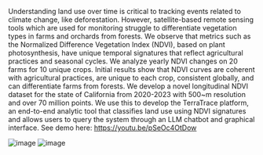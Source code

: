 Understanding land use over time is critical to tracking events related to climate change, like deforestation. However, satellite-based remote sensing tools which are used for monitoring struggle to differentiate vegetation types in farms and orchards from forests. We observe that metrics such as the Normalized Difference Vegetation Index (NDVI), based on plant photosynthesis, have unique temporal signatures that reflect agricultural practices and seasonal cycles. We analyze yearly NDVI changes on 20 farms for 10 unique crops. Initial results show that NDVI curves are coherent with agricultural practices, are unique to each crop, consistent globally, and can differentiate farms from forests. We develop a novel longitudinal NDVI dataset for the state of California from 2020-2023 with 500~m resolution and over 70 million points. We use this to develop the TerraTrace platform, an end-to-end analytic tool that classifies land use using NDVI signatures and allows users to query the system through an LLM chatbot and graphical interface.
See demo here: https://youtu.be/pSeOc4OtDow

![image](https://github.com/user-attachments/assets/5be55208-4594-4750-a4b7-b84b99b86768)
![image](https://github.com/user-attachments/assets/53580037-484c-4c56-95b2-35303673a40b)

